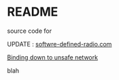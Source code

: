 # README

source code for 

UPDATE :
[softwre-defined-radio.com](https://software-defined-radio.com/)


[Binding down to unsafe network](https://binding-down-to-unsafe-network.readthedocs.io/)

blah
